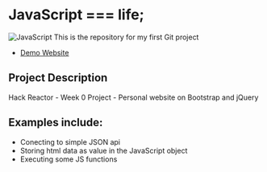 # JavaScript === life;
![JavaScript](banner.png)
This is the repository for my first Git project
- [Demo Website](http://syqs.github.io)

## Project Description
Hack Reactor - Week 0 Project - Personal website on Bootstrap and jQuery

## Examples include:
- Conecting to simple JSON api
- Storing html data as value in the JavaScript object
- Executing some JS functions
